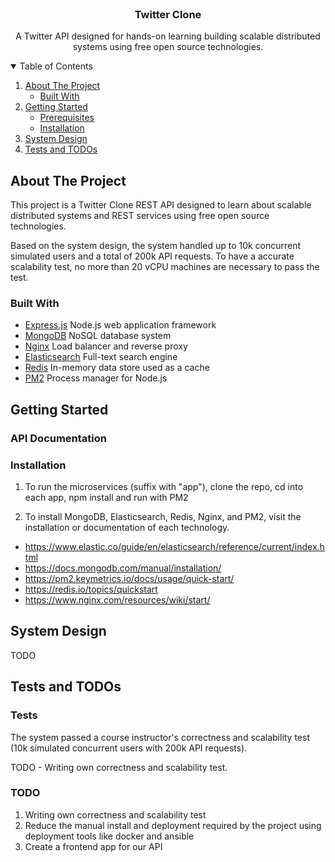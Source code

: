 
<br />
<p align="center">
  <h3 align="center">Twitter Clone</h3>

  <p align="center">
    A Twitter API designed for hands-on learning building scalable distributed systems using free open source technologies.
  </p>
</p>



<!-- TABLE OF CONTENTS -->
<details open="open">
  <summary>Table of Contents</summary>
  <ol>
    <li>
      <a href="#about-the-project">About The Project</a>
      <ul>
        <li><a href="#built-with">Built With</a></li>
      </ul>
    </li>
    <li>
      <a href="#getting-started">Getting Started</a>
      <ul>
        <li><a href="#prerequisites">Prerequisites</a></li>
        <li><a href="#installation">Installation</a></li>
      </ul>
    </li>
    <li><a href="#system-design">System Design</a></li>
    <li><a href="#tests-and-todos">Tests and TODOs</a></li>

  </ol>
</details>

<!-- ABOUT THE PROJECT -->
## About The Project
This project is a Twitter Clone REST API designed to learn about scalable distributed systems and REST services using free open source technologies.

Based on the system design, the system handled up to 10k concurrent simulated users and a total of 200k API requests. To have a accurate scalability test, no more than 20 vCPU machines are necessary to pass the test.


### Built With

* [Express.js](https://expressjs.com/) Node.js web application framework
* [MongoDB](https://www.mongodb.com//) NoSQL database system
* [Nginx](https://www.nginx.com/) Load balancer and reverse proxy
* [Elasticsearch](https://www.elastic.co/) Full-text search engine
* [Redis](https://redis.io/) In-memory data store used as a cache
* [PM2](https://pm2.keymetrics.io/) Process manager for Node.js

<!-- GETTING STARTED -->
## Getting Started

### API Documentation



### Installation

1. To run the microservices (suffix with "app"), clone the repo, cd into each app, npm install and run with PM2

2. To install MongoDB, Elasticsearch, Redis, Nginx, and PM2, visit the installation or documentation of each technology.

* https://www.elastic.co/guide/en/elasticsearch/reference/current/index.html
* https://docs.mongodb.com/manual/installation/
* https://pm2.keymetrics.io/docs/usage/quick-start/
* https://redis.io/topics/quickstart
* https://www.nginx.com/resources/wiki/start/

## System Design
 
 TODO

## Tests and TODOs

### Tests 
The system passed a course instructor's correctness and scalability test (10k simulated concurrent users with 200k API requests).

TODO - Writing own correctness and scalability test.

### TODO
1. Writing own correctness and scalability test
2. Reduce the manual install and deployment required by the project using deployment tools like docker and ansible
3. Create a frontend app for our API



